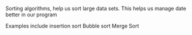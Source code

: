 Sorting algorithms, help us sort large data sets. This helps us manage date better in our program

Examples include 
insertion sort
Bubble sort
Merge Sort
